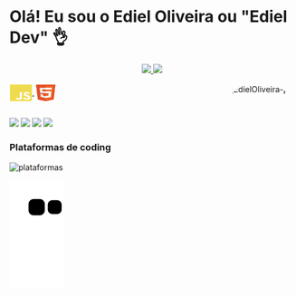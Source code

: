 # Olá! Eu sou o Ediel Oliveira ou "Ediel Dev" 👌 #

<div align="center">
  <a href="https://github.com/EdielOliveira">
  <img height="160em" src="https://github-readme-stats.vercel.app/api?username=EdielOliveira&show_icons=true&theme=tokyonight&include_all_commits=true&count_private=true"/>
  <img height="160em" src="https://github-readme-stats.vercel.app/api/top-langs/?username=EdielOliveira&layout=compact&langs_count=7&theme=tokyonight"/>
</div>
<div style="display: inline_block"><br>
<img align="center" alt="Edieloliveira-Js" height="30" width="40" src="https://raw.githubusercontent.com/devicons/devicon/master/icons/javascript/javascript-plain.svg">
  <img align="center" alt="Edieloliveira-HTML" height="30" width="40" src="https://raw.githubusercontent.com/devicons/devicon/master/icons/html5/html5-original.svg">
  <img align="right" alt="EdielOliveira-pic" height="120" style="border-radius:50px;" src="https://avatars.githubusercontent.com/u/113260177?s=400&u=347f2b3ae130a0f7c84f0946b4278cd2581e8b16&v=4">
</div>

 ##

<div> 
  <a href="https://www.youtube.com" target="_blank"><img src="https://img.shields.io/badge/YouTube-FF0000?style=for-the-badge&logo=youtube&logoColor=white" target="_blank"></a>
 	<a href="https://www.twitch.tv" target="_blank"><img src="https://img.shields.io/badge/Twitch-9146FF?style=for-the-badge&logo=twitch&logoColor=white" target="_blank"></a>
 <a href="https://discord.gg" target="_blank"><img src="https://img.shields.io/badge/Discord-7289DA?style=for-the-badge&logo=discord&logoColor=white" target="_blank"></a> 
  <a href = "mailto: ediel.inacio@outlook.com"><img src="https://img.shields.io/badge/-Gmail-%23333?style=for-the-badge&logo=gmail&logoColor=white" target="_blank"></a>
  
 ### Plataformas de coding ###
![plataformas](https://img.shields.io/badge/Visual_Studio-5C2D91?style=for-the-badge&logo=visual%20studio&logoColor=white)
  
  ![Snake animation](https://github.com/rafaballerini/rafaballerini/blob/output/github-contribution-grid-snake.svg)
  
</div>
